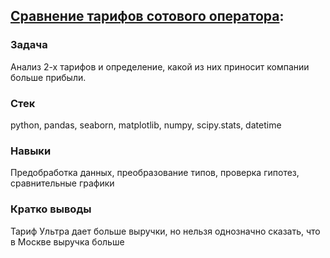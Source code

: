 ## [Сравнение тарифов сотового оператора](mobile_operator_tariffs.ipynb):
### Задача
Анализ 2-х тарифов и определение, какой из них приносит компании больше прибыли.
### Стек
python, pandas, seaborn, matplotlib, numpy, scipy.stats, datetime
### Навыки
Предобработка данных, преобразование типов, проверка гипотез, сравнительные графики
### Кратко выводы
Тариф Ультра дает больше выручки, но нельзя однозначно сказать, что в Москве выручка больше
